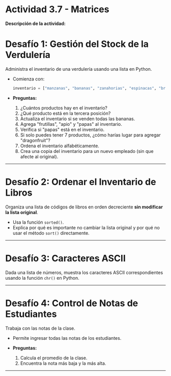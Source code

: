 # Actividad 3.7 - Matrices

**Descripción de la actividad:**
# Desafío 1: Gestión del Stock de la Verdulería

Administra el inventario de una verdulería usando una lista en Python.

* Comienza con:

  ```python
  inventario = ["manzanas", "bananas", "zanahorias", "espinacas", "brocoli", "cebolla", "kiwis"]
  ```
* **Preguntas:**

  1. ¿Cuántos productos hay en el inventario?
  2. ¿Qué producto está en la tercera posición?
  3. Actualiza el inventario si se venden todas las bananas.
  4. Agrega "frutillas", "apio" y "papas" al inventario.
  5. Verifica si "papas" está en el inventario.
  6. Si solo puedes tener 7 productos, ¿cómo harías lugar para agregar "dragonfruit"?
  7. Ordena el inventario alfabéticamente.
  8. Crea una copia del inventario para un nuevo empleado (sin que afecte al original).

---

# Desafío 2: Ordenar el Inventario de Libros

Organiza una lista de códigos de libros en orden decreciente **sin modificar la lista original**.

* Usa la función `sorted()`.
* Explica por qué es importante no cambiar la lista original y por qué no usar el método `sort()` directamente.

---

# Desafío 3: Caracteres ASCII

Dada una lista de números, muestra los caracteres ASCII correspondientes usando la función `chr()` en Python.

---

# Desafío 4: Control de Notas de Estudiantes

Trabaja con las notas de la clase.

* Permite ingresar todas las notas de los estudiantes.
* **Preguntas:**

  1. Calcula el promedio de la clase.
  2. Encuentra la nota más baja y la más alta.

---
